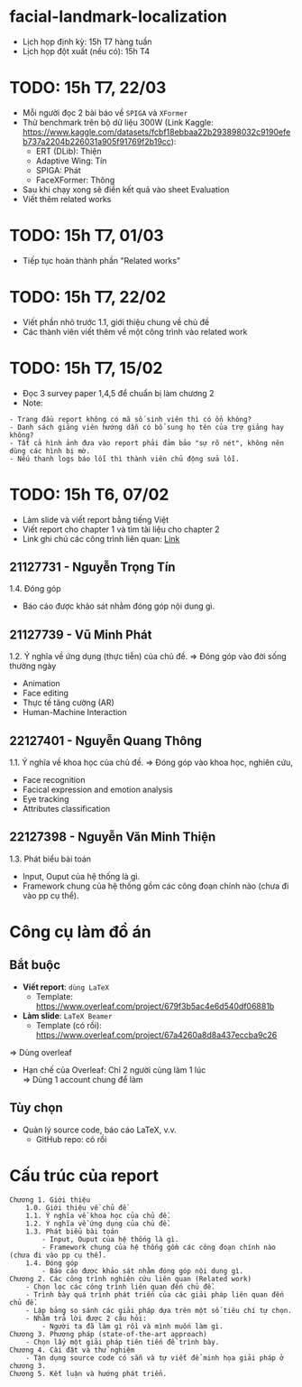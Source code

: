 # facial-landmark-localization

- Lịch họp định kỳ: 15h T7 hàng tuần
- Lịch họp đột xuất (nếu có): 15h T4

# TODO: 15h T7, 22/03

- Mỗi người đọc 2 bài báo về `SPIGA` và `XFormer`
- Thử benchmark trên bộ dữ liệu 300W (Link Kaggle: https://www.kaggle.com/datasets/fcbf18ebbaa22b293898032c9190efeb737a2204b226031a905f91769f2b19cc):
  - ERT (DLib): Thiện
  - Adaptive Wing: Tín
  - SPIGA: Phát
  - FaceXFormer: Thông
- Sau khi chạy xong sẽ điền kết quả vào sheet Evaluation
- Viết thêm related works

# TODO: 15h T7, 01/03

- Tiếp tục hoàn thành phần "Related works"

# TODO: 15h T7, 22/02

- Viết phần nhỏ trước 1.1, giới thiệu chung về chủ đề
- Các thành viên viết thêm về một công trình vào related work

# TODO: 15h T7, 15/02

- Đọc 3 survey paper 1,4,5 để chuẩn bị làm chương 2
- Note:

```
- Trang đầu report không có mã số sinh viên thì có ổn không?
- Danh sách giảng viên hướng dẫn có bổ sung họ tên của trợ giảng hay không?
- Tất cả hình ảnh đưa vào report phải đảm bảo "sự rõ nét", không nên dùng các hình bị mờ.
- Nếu thanh logs báo lỗi thì thành viên chủ động sửa lỗi.
```

# TODO: 15h T6, 07/02

- Làm slide và viết report bằng tiếng Việt
- Viết report cho chapter 1 và tìm tài liệu cho chapter 2
- Link ghi chú các công trình liên quan: [Link](https://docs.google.com/spreadsheets/d/1sRzfZNLsH_zDZupy-x-obUzrgvaA6J3C5kZf52neDnw/edit?gid=0#gid=0)

## 21127731 - Nguyễn Trọng Tín

1.4. Đóng góp

- Báo cáo được khảo sát nhằm đóng góp nội dung gì.

## 21127739 - Vũ Minh Phát

1.2. Ý nghĩa về ứng dụng (thực tiễn) của chủ đề. => Đóng góp vào đời sống thường ngày

- Animation
- Face editing
- Thực tế tăng cường (AR)
- Human-Machine Interaction

## 22127401 - Nguyễn Quang Thông

1.1. Ý nghĩa về khoa học của chủ đề. => Đóng góp vào khoa học, nghiên cứu,

- Face recognition
- Facical expression and emotion analysis
- Eye tracking
- Attributes classification

## 22127398 - Nguyễn Văn Minh Thiện

1.3. Phát biểu bài toán

- Input, Ouput của hệ thống là gì.
- Framework chung của hệ thống gồm các công đoạn chính nào (chưa đi vào pp cụ thể).

# Công cụ làm đồ án

## Bắt buộc

- **Viết report**: `dùng LaTeX`
  - Template: https://www.overleaf.com/project/679f3b5ac4e6d540df06881b
- **Làm slide**: `LaTeX Beamer`
  - Template (có rồi): https://www.overleaf.com/project/67a4260a8d8a437eccba9c26

=> Dùng overleaf

- Hạn chế của Overleaf: Chỉ 2 người cùng làm 1 lúc  
   => Dùng 1 account chung để làm

## Tùy chọn

- Quản lý source code, báo cáo LaTeX, v.v.
  - GitHub repo: có rồi

# Cấu trúc của report

```
Chương 1. Giới thiệu
    1.0. Giới thiệu về chủ đề
    1.1. Ý nghĩa về khoa học của chủ đề.
    1.2. Ý nghĩa về ứng dụng của chủ đề.
    1.3. Phát biểu bài toán
        - Input, Ouput của hệ thống là gì.
        - Framework chung của hệ thống gồm các công đoạn chính nào (chưa đi vào pp cụ thể).
    1.4. Đóng góp
        - Báo cáo được khảo sát nhằm đóng góp nội dung gì.
Chương 2. Các công trình nghiên cứu liên quan (Related work)
    - Chọn lọc các công trình liên quan đến chủ đề.
    - Trình bày quá trình phát triển của các giải pháp liên quan đến chủ đề.
    - Lập bảng so sánh các giải pháp dựa trên một số tiêu chí tự chọn.
    - Nhằm trả lời được 2 câu hỏi:
        - Người ta đã làm gì rồi và mình muốn làm gì.
Chương 3. Phương pháp (state-of-the-art approach)
    - Chọn lấy một giải pháp tiên tiến để trình bày.
Chương 4. Cài đặt và thử nghiệm
    - Tận dụng source code có sẵn và tự viết để minh họa giải pháp ở chương 3.
Chương 5. Kết luận và hướng phát triển.
```
